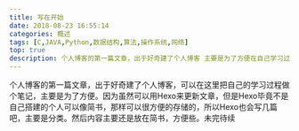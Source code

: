 ```yaml
---
title: 写在开始
date: 2018-08-23 16:55:14
categories: 概述
tags: [C,JAVA,Python,数据结构,算法,操作系统,网络]
top: true
description: 个人博客的第一篇文章，出于好奇建了个人博客 主要是为了方便在自己学习过程中可以做些笔记，至于为什么要有个个人的博客网站，觉得这样访问更方便吧。当然内容会更新
---
```

个人博客的第一篇文章，出于好奇建了个人博客，可以在这里把自己的学习过程做个笔记，主要是为了方便。因为虽然可以用Hexo来更新文章，但是Hexo毕竟不是自己搭建的个人可以像简书，那样可以很方便的存储的，所以Hexo也会写几篇吧，主要是分类。然后内容主要还是放在简书，方便些。未完待续
